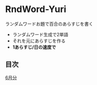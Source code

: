 # RndWord-Yuri
ランダムワードお題で百合のあらすじを書く  
- ランダムワード生成で2単語
- それを元にあらすじを作る
- **1あらすじ/日の速度で**

## 目次
[6月分](/202206本文.md)
